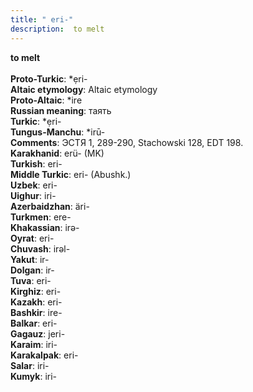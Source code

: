 ```yaml
---
title: " eri-"
description:  to melt
---
```

<p data-pagefind-weight="0.5">
<strong> to melt</strong><br><br>
<strong>Proto-Turkic</strong>:  *ẹri-<br>
<strong>Altaic etymology</strong>:  Altaic etymology<br>
<strong> Proto-Altaic</strong>:  *ire<br>
<strong>Russian meaning</strong>:  таять<br>
<strong>Turkic</strong>:  *ẹri-<br>
<strong>Tungus-Manchu</strong>:  *irū-<br>
<strong>Comments</strong>:  ЭСТЯ 1, 289-290, Stachowski 128, EDT 198.<br>
<strong>Karakhanid</strong>:  erü- (MK)<br>
<strong>Turkish</strong>:  eri-<br>
<strong>Middle Turkic</strong>:  eri- (Abushk.)<br>
<strong>Uzbek</strong>:  eri-<br>
<strong>Uighur</strong>:  iri-<br>
<strong>Azerbaidzhan</strong>:  äri-<br>
<strong>Turkmen</strong>:  ere-<br>
<strong>Khakassian</strong>:  irǝ-<br>
<strong>Oyrat</strong>:  eri-<br>
<strong>Chuvash</strong>:  irǝl-<br>
<strong>Yakut</strong>:  ir-<br>
<strong>Dolgan</strong>:  ir-<br>
<strong>Tuva</strong>:  eri-<br>
<strong>Kirghiz</strong>:  eri-<br>
<strong>Kazakh</strong>:  eri-<br>
<strong>Bashkir</strong>:  ire-<br>
<strong>Balkar</strong>:  eri-<br>
<strong>Gagauz</strong>:  jeri-<br>
<strong>Karaim</strong>:  iri-<br>
<strong>Karakalpak</strong>:  eri-<br>
<strong>Salar</strong>:  iri-<br>
<strong>Kumyk</strong>:  iri-<br>

</p>
